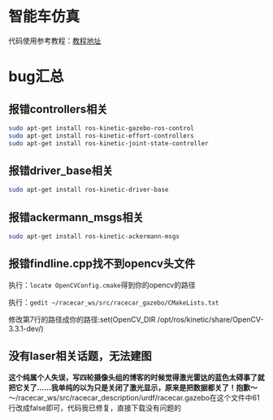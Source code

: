 # 智能车仿真
代码使用参考教程：[教程地址](https://www.guyuehome.com/category/column/%E6%99%BA%E8%83%BD%E8%BD%A6%E7%AB%9E%E8%B5%9B)
# bug汇总

## 报错controllers相关
```bash
sudo apt-get install ros-kinetic-gazebo-ros-control
sudo apt-get install ros-kinetic-effort-controllers
sudo apt-get install ros-kinetic-joint-state-controller
```

## 报错driver_base相关
```bash
sudo apt-get install ros-kinetic-driver-base
```

## 报错ackermann_msgs相关

```bash
sudo apt-get install ros-kinetic-ackermann-msgs
```

## 报错findline.cpp找不到opencv头文件
执行：`locate OpenCVConfig.cmake`得到你的opencv的路径

执行：`gedit ~/racecar_ws/src/racecar_gazebo/CMakeLists.txt`

修改第7行的路径成你的路径:set(OpenCV_DIR /opt/ros/kinetic/share/OpenCV-3.3.1-dev/)

## 没有laser相关话题，无法建图
**这个纯属个人失误，写四轮摄像头组的博客的时候觉得激光雷达的蓝色太碍事了就把它关了......我单纯的以为只是关闭了激光显示，原来是把数据都关了！抱歉～**
～/racecar_ws/src/racecar_description/urdf/racecar.gazebo在这个文件中61行改成false即可，代码我已修复，直接下载没有问题的

